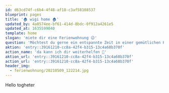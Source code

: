 ```yaml
---
id: d63cd74f-c6b4-4f48-af18-c3af58108537
blueprint: pages
title: '🏠 wigi home 🏠'
updated_by: 4a8574ee-bf61-414d-8bdc-0f912a4261e5
updated_at: 1635599040
template: home
slogan: 'miete dir eine Ferienwohnung 😉'
question: 'Möchtest du gerne ein entspannte Zeit in einer gemütlichen Hütte verbringen?'
aktion: 'entry::39161210-cc8a-42f4-b315-13c4a68b370f'
action_name: 'da kann ich dir weiterhelfen 🙂'
aktion_url: 'entry::39161210-cc8a-42f4-b315-13c4a68b370f'
action_url: 'entry::39161210-cc8a-42f4-b315-13c4a68b370f'
header_img:
  - ferienwohnung/20210509_122214.jpg
---
```

Hello togheter